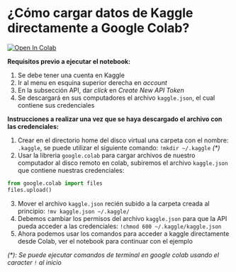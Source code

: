 # ¿Cómo cargar datos de Kaggle directamente a Google Colab?

<a href="https://colab.research.google.com/drive/1zvyMKfu_SdXnPcF7fXhyeRauK_X4_4qI?usp=sharing" target="_blank">
  <img src="https://colab.research.google.com/assets/colab-badge.svg" alt="Open In Colab"/>
</a>

**Requisitos previo a ejecutar el notebook:**

1. Se debe tener una cuenta en Kaggle
1. Ir al menu en esquina superior derecha en _account_
1. En la subsección API, dar _click_ en _Create New API Token_
1. Se descargará en sus computadores el archivo `kaggle.json`, el cual contiene sus credenciales

**Instrucciones a realizar una vez que se haya descargado el archivo con las credenciales:**

1. Crear en el directorio home del disco virtual una carpeta con el nombre: `.kaggle`, se puede utilizar el siguiente comando: `!mkdir ~/.kaggle` _(*)_
2. Usar la libreria `google.colab` para cargar archivos de nuestro computador al disco remoto en colab, subiremos el archivo `kaggle.json` que contiene nuestras credenciales:
```python
from google.colab import files
files.upload()
```
3. Mover el archivo `kaggle.json` recién subido a la carpeta creada al principio: `!mv kaggle.json ~/.kaggle/`
4. Debemos cambiar los permisos del archivo `kaggle.json` para que la API pueda acceder a las credenciales: `!chmod 600 ~/.kaggle/kaggle.json`
5. Ahora podemos usar los comandos para acceder a kaggle directamente desde Colab, ver el notebook para continuar con el ejemplo 

_(*): Se puede ejecutar comandos de terminal en google colab usando el caracter `!` al inicio_
